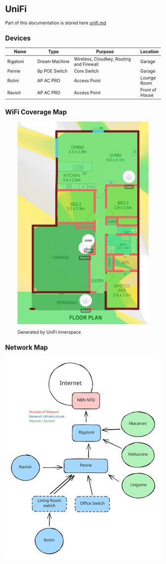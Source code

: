 # UniFi

Part of this documentation is stored here [unifi.md](../service-overviews/infrastructure/unifi.md "mention")

## Devices

<table><thead><tr><th width="111.33333333333331">Name</th><th width="151">Type</th><th width="330">Purpose</th><th>Location</th></tr></thead><tbody><tr><td>Rigatoni</td><td>Dream Machine</td><td>Wireless, Cloudkey, Routing and Firewall</td><td>Garage</td></tr><tr><td>Penne</td><td>8p POE Switch</td><td>Core Switch</td><td>Garage</td></tr><tr><td>Rotini</td><td>AP AC PRO</td><td>Access Point</td><td>Lounge Room</td></tr><tr><td>Ravioli</td><td>AP AC PRO</td><td>Access Point</td><td>Front of House</td></tr></tbody></table>

## WiFi Coverage Map

<figure><img src="../.gitbook/assets/image (5).png" alt=""><figcaption><p>Generated by UniFi Innerspace</p></figcaption></figure>

## Network Map

<img src="../.gitbook/assets/file.excalidraw (10).svg" alt="" class="gitbook-drawing">
